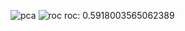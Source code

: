 
![pca](https://github.com/user-attachments/assets/13fb5c06-0a40-42d7-86a4-4736455c60aa)
![roc](https://github.com/user-attachments/assets/60d5c18b-bfb0-4634-9770-881e95ee6bc1)
roc: 0.5918003565062389


